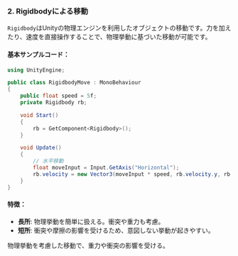 
### 2. **Rigidbodyによる移動**
`Rigidbody`はUnityの物理エンジンを利用したオブジェクトの移動です。力を加えたり、速度を直接操作することで、物理挙動に基づいた移動が可能です。

#### 基本サンプルコード：
```csharp
using UnityEngine;

public class RigidbodyMove : MonoBehaviour
{
    public float speed = 5f;
    private Rigidbody rb;

    void Start()
    {
        rb = GetComponent<Rigidbody>();
    }

    void Update()
    {
        // 水平移動
        float moveInput = Input.GetAxis("Horizontal");
        rb.velocity = new Vector3(moveInput * speed, rb.velocity.y, rb.velocity.z);
    }
}
```

#### 特徴：
- **長所**: 物理挙動を簡単に扱える。衝突や重力も考慮。
- **短所**: 衝突や摩擦の影響を受けるため、意図しない挙動が起きやすい。


物理挙動を考慮した移動で、重力や衝突の影響を受ける。